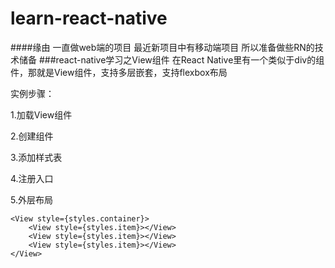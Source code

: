 # learn-react-native
####缘由
一直做web端的项目 最近新项目中有移动端项目 所以准备做些RN的技术储备
###react-native学习之View组件
在React Native里有一个类似于div的组件，那就是View组件，支持多层嵌套，支持flexbox布局

实例步骤：

1.加载View组件

2.创建组件

3.添加样式表

4.注册入口

5.外层布局
```
<View style={styles.container}>
    <View style={styles.item}></View>
    <View style={styles.item}></View>
    <View style={styles.item}></View>
</View>
```
